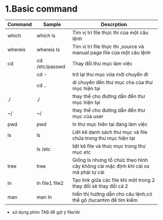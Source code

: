 # 1.Basic command
| Command |Sample| Descrption |
|---------|------|------------|
|which |which ls|Tìm vị trí file thực thi của một câu lệnh|
|whereis |whereis ls |Tìm vị trí file thực thi ,source và manual page file của một câu lệnh |
|cd	|cd /etc/passwd|Thay đổi thư mục làm việc|
||cd -|trở lại thư mục vừa mới chuyển đi|
||cd ..|di chuyến đến thư mục cha của thư mục hiện tại|
|./|./|thay thế cho đường dẫn đến thư mục hiện tại|
|~/|~/|thay thế cho đường dẫn đến thư mục của user|
|pwd|pwd	|In thư mục hiên tại đang làm việc|
|ls	|ls |Liêt kê danh sách thư mục và file chứa trong thư mục hiện tại|
||ls /etc|liệt kê file và thưc mục trong thư mục etc|
|tree|tree|Giống ls nhưng tổ chức theo hình cây không cài mặc định khi cài os mà phải tự cài|
|ln|ln file1 file2|Tạo link giữa các file khi một trong 2 thay đổi sẽ thay đổi cả 2|
|man|man ln|hiển thị hướng dẫn cho câu lệnh,có thể gõ /tucantim để tìm kiếm |
* sử dụng phím TAB để gợi ý file/dir
